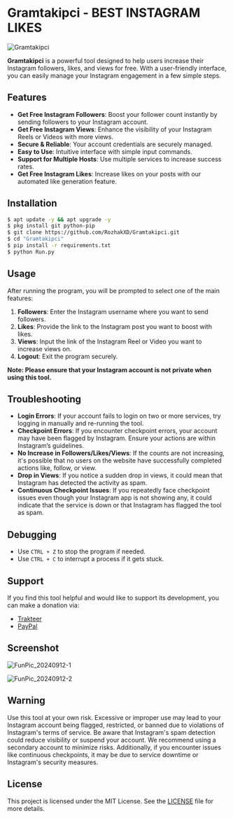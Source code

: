 # Gramtakipci - BEST INSTAGRAM LIKES
![Gramtakipci](https://github.com/user-attachments/assets/0f1eddc4-fc78-4327-9b6b-08122dfd7671)

**Gramtakipci** is a powerful tool designed to help users increase their Instagram followers, likes, and views for free. With a user-friendly interface, you can easily manage your Instagram engagement in a few simple steps.

## Features
- **Get Free Instagram Followers**: Boost your follower count instantly by sending followers to your Instagram account.
- **Get Free Instagram Views**: Enhance the visibility of your Instagram Reels or Videos with more views.
- **Secure & Reliable**: Your account credentials are securely managed.
- **Easy to Use**: Intuitive interface with simple input commands.
- **Support for Multiple Hosts**: Use multiple services to increase success rates.
- **Get Free Instagram Likes**: Increase likes on your posts with our automated like generation feature.

## Installation
```bash
$ apt update -y && apt upgrade -y
$ pkg install git python-pip
$ git clone https://github.com/RozhakXD/Gramtakipci.git
$ cd "Gramtakipci"
$ pip install -r requirements.txt
$ python Run.py
```

## Usage
After running the program, you will be prompted to select one of the main features:

1. **Followers**: Enter the Instagram username where you want to send followers.
2. **Likes**: Provide the link to the Instagram post you want to boost with likes.
3. **Views**: Input the link of the Instagram Reel or Video you want to increase views on.
4. **Logout**: Exit the program securely.

**Note: Please ensure that your Instagram account is not private when using this tool.**

## Troubleshooting
- **Login Errors**: If your account fails to login on two or more services, try logging in manually and re-running the tool.
- **Checkpoint Errors**: If you encounter checkpoint errors, your account may have been flagged by Instagram. Ensure your actions are within Instagram’s guidelines.
- **No Increase in Followers/Likes/Views**: If the counts are not increasing, it's possible that no users on the website have successfully completed actions like, follow, or view.
- **Drop in Views**: If you notice a sudden drop in views, it could mean that Instagram has detected the activity as spam.
- **Continuous Checkpoint Issues**: If you repeatedly face checkpoint issues even though your Instagram app is not showing any, it could indicate that the service is down or that Instagram has flagged the tool as spam.

## Debugging
- Use `CTRL + Z` to stop the program if needed.
- Use `CTRL + C` to interrupt a process if it gets stuck.

## Support

If you find this tool helpful and would like to support its development, you can make a donation via:

- [Trakteer](https://trakteer.id/rozhak_official/tip)
- [PayPal](https://paypal.me/rozhak9)

## Screenshot
![FunPic_20240912-1](https://github.com/user-attachments/assets/3a637b0d-e099-4326-8296-bb7ea30177a8)

![FunPic_20240912-2](https://github.com/user-attachments/assets/c6fdee3c-1c21-438d-b410-9a1d47e15381)

## Warning

Use this tool at your own risk. Excessive or improper use may lead to your Instagram account being flagged, restricted, or banned due to violations of Instagram's terms of service. Be aware that Instagram's spam detection could reduce visibility or suspend your account. We recommend using a secondary account to minimize risks. Additionally, if you encounter issues like continuous checkpoints, it may be due to service downtime or Instagram's security measures.

## License
This project is licensed under the MIT License. See the [LICENSE](https://github.com/RozhakXD/Gramtakipci?tab=MIT-1-ov-file) file for more details.
